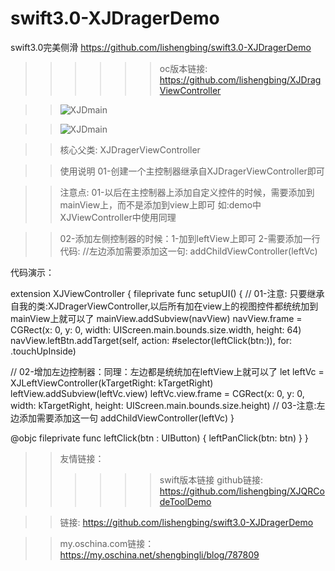 # swift3.0-XJDragerDemo
swift3.0完美侧滑
https://github.com/lishengbing/swift3.0-XJDragerDemo

>>>>>>oc版本链接:
https://github.com/lishengbing/XJDragViewController



>>![XJDmain](https://github.com/lishengbing/swift3.0-XJDragerDemo/blob/master/swift3.0-%E4%BE%A7%E6%BB%91%E5%AE%8C%E7%BE%8E/swift3.0-%E4%BE%A7%E6%BB%91%E5%AE%8C%E7%BE%8E/a1.gif)

>>![XJDmain](https://github.com/lishengbing/swift3.0-XJDragerDemo/blob/master/swift3.0-%E4%BE%A7%E6%BB%91%E5%AE%8C%E7%BE%8E/swift3.0-%E4%BE%A7%E6%BB%91%E5%AE%8C%E7%BE%8E/a2.gif)
             


>>核心父类:
>>XJDragerViewController
             
>>使用说明
>>01-创建一个主控制器继承自XJDragerViewController即可

>>注意点:
>>01-以后在主控制器上添加自定义控件的时候，需要添加到mainView上，而不是添加到view上即可
>>如:demo中XJViewController中使用同理

>>02-添加左侧控制器的时候：1-加到leftView上即可 2-需要添加一行代码:
//左边添加需要添加这一句: addChildViewController(leftVc)


 代码演示：

extension XJViewController {
fileprivate func setupUI() {
// 01-注意: 只要继承自我的类:XJDragerViewController,以后所有加在view上的视图控件都统统加到mainView上就可以了
mainView.addSubview(navView)
navView.frame = CGRect(x: 0, y: 0, width: UIScreen.main.bounds.size.width, height: 64)
navView.leftBtn.addTarget(self, action: #selector(leftClick(btn:)), for: .touchUpInside)


// 02-增加左边控制器：同理：左边都是统统加在leftView上就可以了
let leftVc = XJLeftViewController(kTargetRight: kTargetRight)
leftView.addSubview(leftVc.view)
leftVc.view.frame = CGRect(x: 0, y: 0, width:  kTargetRight, height: UIScreen.main.bounds.size.height)
// 03-注意:左边添加需要添加这一句
addChildViewController(leftVc)
}

@objc fileprivate func leftClick(btn : UIButton) {
leftPanClick(btn: btn)
}
}


>> 友情链接：
>>>>>>swift版本链接
>> github链接:
>> https://github.com/lishengbing/XJQRCodeToolDemo

>> 链接:
>> https://github.com/lishengbing/swift3.0-XJDragerDemo


>> my.oschina.com链接：
>> https://my.oschina.net/shengbingli/blog/787809


